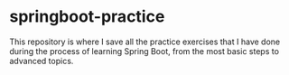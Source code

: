 # springboot-practice
This repository is where I save all the practice exercises that I have done during the process of learning Spring Boot, from the most basic steps to advanced topics.
